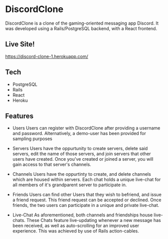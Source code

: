 
# DiscordClone

DiscordClone is a clone of the gaming-oriented messaging app Discord. It was developed using  a Rails/PostgreSQL backend, with a React frontend.

## Live Site!

https://discord-clone-1.herokuapp.com/

## Tech
* PostgreSQL
* Rails
* React
* Heroku

## Features

* Users
  Users can register with DiscordClone after providing a username and password.        Alternatively, a demo-user has been provided for sampling purposes 

* Servers
  Users have the oppurtunity to create servers, delete said servers, edit the name of those servers, and join servers that other users have created. Once you've created or joined a server, you will gain access to that server's channels.
  
 * Channels
  Users have the oppurtinty to create, and delete channels which are housed within servers. Each chat holds a unique live-chat for all members of it's grandparent server to participate in.
  
 * Friends 
 Users can find other Users that they wish to befriend, and issue a friend request. This friend request can be accepted or declined. Once friends, the two users can participate in a unique and private live-chat. 
 
 * Live-Chat
 As aforementioned, both channels and friendships house live-chats. These Chats feature live-updating whenever a new message has been received, as well as auto-scrolling for an improved user experience. This was achieved by use of Rails action-cables. 



